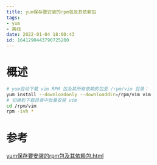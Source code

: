 ```yaml
---
title: yum保存要安装的rpm包及其依赖包
tags: 
- yum 
- 离线
date: 2022-01-04 18:00:43
id: 1641290443790725200
---
```

# 概述

```sh
# yum自动下载 vim RPM 包及其所有依赖的包至 /rpm/vim 目录：
yum install --downloadonly --downloaddir=/rpm/vim vim
# 切换到下载目录中批量安装 vim
cd /rpm/vim
rpm -ivh * 
```



# 参考

 [yum保存要安装的rpm包及其依赖包.html](assets\references\yum保存要安装的rpm包及其依赖包.html) 
